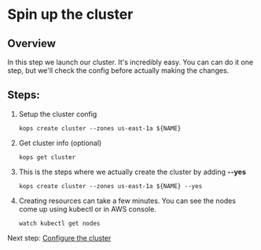 # Spin up the cluster

Overview
----

In this step we launch our cluster.  It's incredibly easy.  You can can do it one step, but we'll check the config before actually making the changes.

Steps:
---


1. Setup the cluster config
    ```
    kops create cluster --zones us-east-1a ${NAME}
    ```
1. Get cluster info (optional)
    ```
    kops get cluster
    ```
    
1. This is the steps where we actually create the cluster by adding **--yes**
    ```
    kops create cluster --zones us-east-1a ${NAME} --yes
    ```

1. Creating resources can take a few minutes.  You can see the nodes come up using kubectl or in AWS console.
    ```
    watch kubectl get nodes
   ```
   
Next step: [Configure the cluster](03-cluster-config.md)